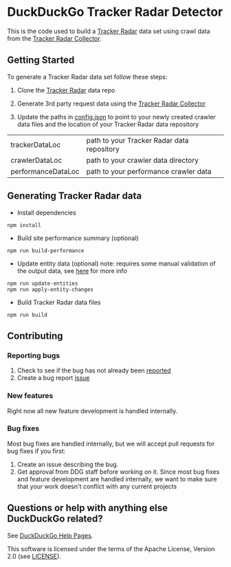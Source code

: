 # DuckDuckGo Tracker Radar Detector

This is the code used to build a [Tracker Radar](https://github.com/duckduckgo/tracker-radar) data set using crawl data from the [Tracker Radar Collector](https://github.com/duckduckgo/tracker-radar-collector).

## Getting Started

To generate a Tracker Radar data set follow these steps:

1. Clone the [Tracker Radar](https://github.com/duckduckgo/tracker-radar) data repo

2. Generate 3rd party request data using the [Tracker Radar Collector](https://github.com/duckduckgo/tracker-radar-collector)

3. Update the paths in [config.json](/config.json) to point to your newly created crawler data files and the location of your Tracker Radar data repository

|   |   | 
|---|---|
|trackerDataLoc|path to your Tracker Radar data repository|
|crawlerDataLoc|path to your crawler data directory|
|performanceDataLoc|path to your performance crawler data|

## Generating Tracker Radar data

- Install dependencies

`npm install`

- Build site performance summary (optional)

`npm run build-performance`

- Update entity data (optional) note: requires some manual validation of the output data, see [here](/src/entities/README.md) for more info
```
npm run update-entities
npm run apply-entity-changes
```

- Build Tracker Radar data files

`npm run build`

## Contributing

### Reporting bugs

1. Check to see if the bug has not already been [reported](https://github.com/duckduckgo/tracker-radar-detector/issues)
2. Create a bug report [issue](https://github.com/duckduckgo/tracker-radar-detector/issues/new?template=bug_report.md)

### New features

Right now all new feature development is handled internally.

### Bug fixes

Most bug fixes are handled internally, but we will accept pull requests for bug fixes if you first:
1. Create an issue describing the bug.
2. Get approval from DDG staff before working on it. Since most bug fixes and feature development are handled internally, we want to make sure that your work doesn't conflict with any current projects

## Questions or help with anything else DuckDuckGo related?
See [DuckDuckGo Help Pages](https://duck.co/help).


This software is licensed under the terms of the Apache License, Version 2.0 (see [LICENSE](LICENSE)).
